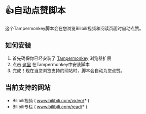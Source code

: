 #  👍自动点赞脚本 
 
这个Tampermonkey脚本会在您浏览Bilibili视频和阅读页面时自动点赞。 
 
## 如何安装 
 
1. 首先确保你已经安装了 [Tampermonkey](https://www.tampermonkey.net/) 浏览器扩展 
2. 点击 [这里](https://github.com/rubmle/autolike/raw/main/autolike.user.js) 在Tampermonkey中安装脚本 
3. 完成！现在当您浏览支持的网站时，脚本会自动为您点赞。 
 
## 当前支持的网站 
 
- Bilibili视频 ( www.bilibili.com/video/* ) 
- Bilibili专栏 ( www.bilibili.com/read/* ) 
